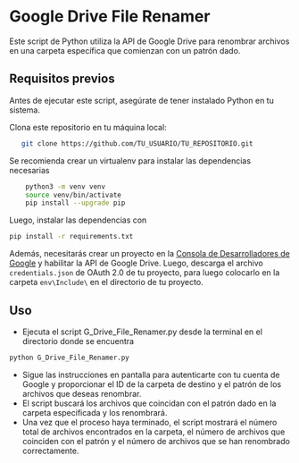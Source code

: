 # Google Drive File Renamer

Este script de Python utiliza la API de Google Drive para renombrar archivos en una carpeta específica que comienzan con un patrón dado.

## Requisitos previos

Antes de ejecutar este script, asegúrate de tener instalado Python en tu sistema.

Clona este repositorio en tu máquina local:

```bash
   git clone https://github.com/TU_USUARIO/TU_REPOSITORIO.git
```

Se recomienda crear un virtualenv para instalar las dependencias necesarias

```bash
    python3 -m venv venv
    source venv/bin/activate
    pip install --upgrade pip
```

Luego, instalar las dependencias con

```bash
pip install -r requirements.txt
```

Además, necesitarás crear un proyecto en la [Consola de Desarrolladores de Google](https://console.developers.google.com/) y habilitar la API de Google Drive. Luego, descarga el archivo `credentials.json` de OAuth 2.0 de tu proyecto, para luego colocarlo en la carpeta `env\Include\` en el directorio de tu proyecto.

## Uso

- Ejecuta el script G_Drive_File_Renamer.py desde la terminal en el directorio donde se encuentra

```bash
python G_Drive_File_Renamer.py
```

- Sigue las instrucciones en pantalla para autenticarte con tu cuenta de Google y proporcionar el ID de la carpeta de destino y el patrón de los archivos que deseas renombrar.
- El script buscará los archivos que coincidan con el patrón dado en la carpeta especificada y los renombrará.
- Una vez que el proceso haya terminado, el script mostrará el número total de archivos encontrados en la carpeta, el número de archivos que coinciden con el patrón y el número de archivos que se han renombrado correctamente.
